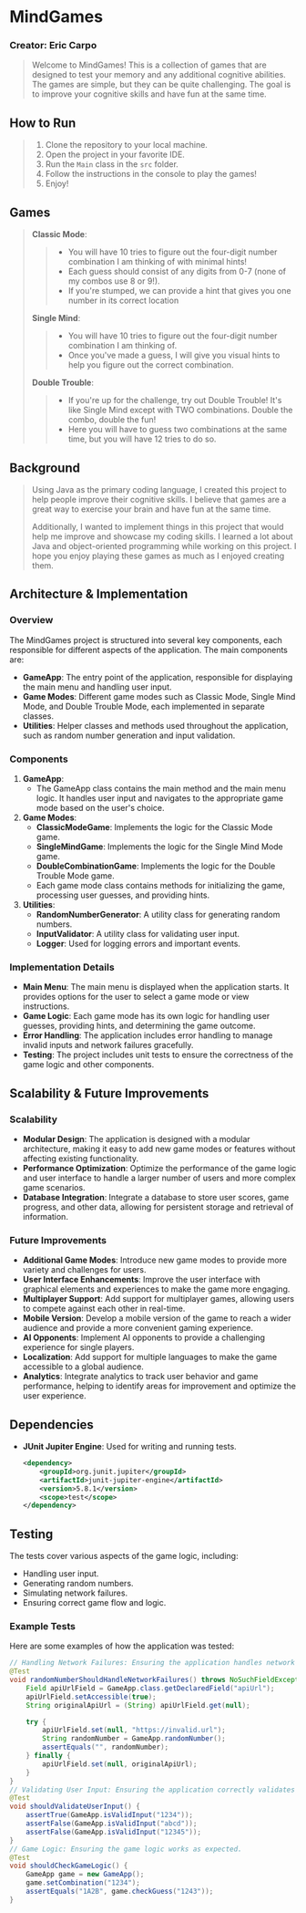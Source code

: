 # MindGames
### Creator: Eric Carpo

> Welcome to MindGames! This is a collection of games that are designed to test your memory and any additional cognitive abilities. 
> The games are simple, but they can be quite challenging. The goal is to improve your cognitive skills and have fun at the same time.
>
## How to Run

>1. Clone the repository to your local machine.
>2. Open the project in your favorite IDE.
>3. Run the `Main` class in the `src` folder.
>4. Follow the instructions in the console to play the games!
>5. Enjoy!

## Games
>**Classic Mode**:
>> - You will have 10 tries to figure out the four-digit number combination I am thinking of with minimal hints! 
>> - Each guess should consist of any digits from 0-7 (none of my combos use 8 or 9!).
>> - If you're stumped, we can provide a hint that gives you one number in its correct location
> 
>**Single Mind**:
>> - You will have 10 tries to figure out the four-digit number combination I am thinking of. 
>> - Once you've made a guess, I will give you visual hints to help you figure out the correct combination.
>
>**Double Trouble**:
>> - If you're up for the challenge, try out Double Trouble! It's like Single Mind except with TWO combinations. Double the combo, double the fun! 
>> - Here you will have to guess two combinations at the same time, but you will have 12 tries to do so.

## Background
>Using Java as the primary coding language, I created this project to help people improve their cognitive skills. I believe that games are a great way to exercise your brain and have fun at the same time.  
>
>Additionally, I wanted to implement things in this project that would help me improve and showcase my coding skills. I learned a lot about Java and object-oriented programming while working on this project. I hope you enjoy playing these games as much as I enjoyed creating them.

## Architecture & Implementation
### Overview
The MindGames project is structured into several key components, each responsible for different aspects of the application. The main components are:
- **GameApp**: The entry point of the application, responsible for displaying the main menu and handling user input. 
- **Game Modes**: Different game modes such as Classic Mode, Single Mind Mode, and Double Trouble Mode, each implemented in separate classes.
- **Utilities**: Helper classes and methods used throughout the application, such as random number generation and input validation.
### Components
1. **GameApp**:
   - The GameApp class contains the main method and the main menu logic.
It handles user input and navigates to the appropriate game mode based on the user's choice.
2. **Game Modes**:  
   - **ClassicModeGame**: Implements the logic for the Classic Mode game.
   - **SingleMindGame**: Implements the logic for the Single Mind Mode game.
   - **DoubleCombinationGame**: Implements the logic for the Double Trouble Mode game.
   - Each game mode class contains methods for initializing the game, processing user guesses, and providing hints.
3. **Utilities**:  
   - **RandomNumberGenerator**: A utility class for generating random numbers.
   - **InputValidator**: A utility class for validating user input.
   - **Logger**: Used for logging errors and important events.
### Implementation Details
- **Main Menu**: The main menu is displayed when the application starts. It provides options for the user to select a game mode or view instructions.
- **Game Logic**: Each game mode has its own logic for handling user guesses, providing hints, and determining the game outcome.
- **Error Handling**: The application includes error handling to manage invalid inputs and network failures gracefully.
- **Testing**: The project includes unit tests to ensure the correctness of the game logic and other components.

## Scalability & Future Improvements
### Scalability
- **Modular Design**: The application is designed with a modular architecture, making it easy to add new game modes or features without affecting existing functionality.
- **Performance Optimization**: Optimize the performance of the game logic and user interface to handle a larger number of users and more complex game scenarios.
- **Database Integration**: Integrate a database to store user scores, game progress, and other data, allowing for persistent storage and retrieval of information.
 ### Future Improvements
 - **Additional Game Modes**: Introduce new game modes to provide more variety and challenges for users.
- **User Interface Enhancements**: Improve the user interface with graphical elements and experiences to make the game more engaging.
- **Multiplayer Support**: Add support for multiplayer games, allowing users to compete against each other in real-time.
- **Mobile Version**: Develop a mobile version of the game to reach a wider audience and provide a more convenient gaming experience.
- **AI Opponents**: Implement AI opponents to provide a challenging experience for single players.
- **Localization**: Add support for multiple languages to make the game accessible to a global audience.
- **Analytics**: Integrate analytics to track user behavior and game performance, helping to identify areas for improvement and optimize the user experience.

## Dependencies
- **JUnit Jupiter Engine**: Used for writing and running tests.
  ```xml
  <dependency>
      <groupId>org.junit.jupiter</groupId>
      <artifactId>junit-jupiter-engine</artifactId>
      <version>5.8.1</version>
      <scope>test</scope>
  </dependency>
  ```
## Testing
The tests cover various aspects of the game logic, including:
- Handling user input.
- Generating random numbers.
- Simulating network failures.
- Ensuring correct game flow and logic.
### Example Tests
Here are some examples of how the application was tested: 
```java
// Handling Network Failures: Ensuring the application handles network failures gracefully.
@Test
void randomNumberShouldHandleNetworkFailures() throws NoSuchFieldException, IllegalAccessException {
    Field apiUrlField = GameApp.class.getDeclaredField("apiUrl");
    apiUrlField.setAccessible(true);
    String originalApiUrl = (String) apiUrlField.get(null);

    try {
        apiUrlField.set(null, "https://invalid.url");
        String randomNumber = GameApp.randomNumber();
        assertEquals("", randomNumber);
    } finally {
        apiUrlField.set(null, originalApiUrl);
    }
}
// Validating User Input: Ensuring the application correctly validates user input.  
@Test
void shouldValidateUserInput() {
    assertTrue(GameApp.isValidInput("1234"));
    assertFalse(GameApp.isValidInput("abcd"));
    assertFalse(GameApp.isValidInput("12345"));
}
// Game Logic: Ensuring the game logic works as expected.  
@Test
void shouldCheckGameLogic() {
    GameApp game = new GameApp();
    game.setCombination("1234");
    assertEquals("1A2B", game.checkGuess("1243"));
}
```